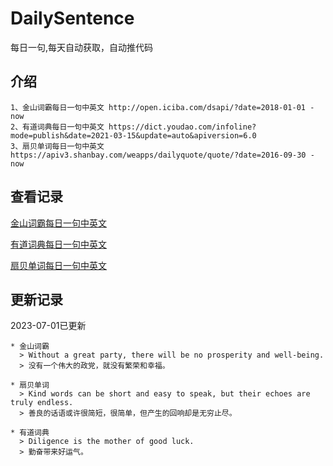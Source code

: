 # DailySentence

每日一句,每天自动获取，自动推代码

## 介绍

```
1、金山词霸每日一句中英文 http://open.iciba.com/dsapi/?date=2018-01-01 - now
2、有道词典每日一句中英文 https://dict.youdao.com/infoline?mode=publish&date=2021-03-15&update=auto&apiversion=6.0
3、扇贝单词每日一句中英文 https://apiv3.shanbay.com/weapps/dailyquote/quote/?date=2016-09-30 - now
```

## 查看记录

[金山词霸每日一句中英文](./data/iciba/)

[有道词典每日一句中英文](./data/youdao/)

[扇贝单词每日一句中英文](./data/shanbay/)

## 更新记录
2023-07-01已更新 
```
* 金山词霸
  > Without a great party, there will be no prosperity and well-being.
  > 没有一个伟大的政党，就没有繁荣和幸福。

* 扇贝单词
  > Kind words can be short and easy to speak, but their echoes are truly endless.
  > 善良的话语或许很简短，很简单，但产生的回响却是无穷止尽。

* 有道词典
  > Diligence is the mother of good luck.
  > 勤奋带来好运气。

```
